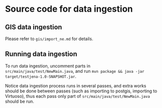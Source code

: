 # Source code for data ingestion

## GIS data ingestion

Please refer to `gis/import_ne.md` for details.

## Running data ingestion

To run data ingestion, uncomment parts in `src/main/java/test/NewMain.java`, and run `mvn package && java -jar target/testjena-1.0-SNAPSHOT.jar`.

Notice data ingestion process runs in several passes, and extra works should be done between passes (such as importing to postgis, importing to Virtuoso), thus each pass only part of `src/main/java/test/NewMain.java` should be run.
